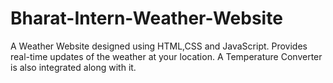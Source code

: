 # Bharat-Intern-Weather-Website
A Weather Website designed using HTML,CSS and JavaScript. Provides real-time updates of the weather at your location. A Temperature Converter is also integrated along with it.
